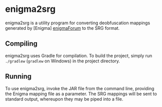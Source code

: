 # enigma2srg

enigma2srg is a utility program for converting deobfuscation mappings generated by [Enigma] [enigmaForum] to the SRG
format.

## Compiling

enigma2srg uses Gradle for compilation. To build the project, simply run `./gradlew` (`gradlew` on Windows) in the
project directory.

## Running

To use enigma2srg, invoke the JAR file from the command line, providing the Enigma mapping file as a parameter. The SRG
mappings will be sent to standard output, whereupon they may be piped into a file.

[enigmaForum]: http://www.minecraftforum.net/forums/mapping-and-modding/minecraft-tools/2162136-enigma-a-tool-for-deobfuscation-of-java-bytecode